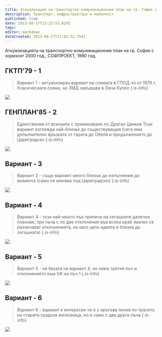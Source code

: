 ```yaml
---
title: Аткуализация на транспортно-комуникационния план на гр. София с хоризонт 2000 год
description: Транспорт, инфраструктура и мобилност
published: true
date: 2023-08-17T13:22:53.019Z
tags: 
editor: markdown
dateCreated: 2023-08-17T13:02:52.754Z
---
```


Аткуализацията на транспортно-комуникационния план на гр. София с хоризонт 2000 год., СОФПРОЕКТ, 1990 год.

## ГКТП'79 - 1
> Вариант 1 - актуализиран вариант на схемата в ГПОД-то от 1979 г.
Класическата схема, но 3МД завършва в Овча Купел
{.is-info}

<img src="https://drive.google.com/uc?id=1u4ylumTsMq3uCT9bSUoYknueItWtSXR0"><br>




## ГЕНПЛАН'85 - 2
> Единствения от всичките с преминаване по Драган Цанков
> Този вариант изглежда най-близък до съществуващия (сега има допълнително връзката от гарата до Обеля и продължението до Цариградско
{.is-info}


<img src="https://drive.google.com/uc?id=1aIQDcLXpjNHAltYGdJhFTpd9nOSq7Hgy"><br>

## Вариант - 3
> Вариант 3 - също вариант много близък до изпълнения до момента (само не минава под Цариградско)
{.is-info}


<img src="https://drive.google.com/uc?id=1O7MabxVmlDcStJt-dgcsLjaO8Olo-S_q"><br>


## Вариант - 4
> Вариант 4 - този най-много пък прилича на сегашните далечни планове, три лъча с по две отклонения във всеки край (малко се различават отклоненията, но като цяло идеята е близка до сегашната)
{.is-info}


<img src="https://drive.google.com/uc?id=11EJz83Ez7X94GIxmh55g_RlkyEKl-MPX"><br>


## Вариант - 5
> Вариант 5 - на базата на вариант 4, но няма третия лъч и отклонението към ОК на лъч 1
{.is-info}


<img src="https://drive.google.com/uc?id=1kKeIEiwFcXYwpnuf_efHKe0S3-aSi-Q1"><br>


## Вариант - 6
> Вариант 6 - вариант е интересен че е с кръгова линия по трасето на старата градска железница, но е само с два други лъча
{.is-info}

<img src="https://drive.google.com/uc?id=14fUqIPRvbAW3dlL5ki7tdDE8RKyJofTD"><br>
